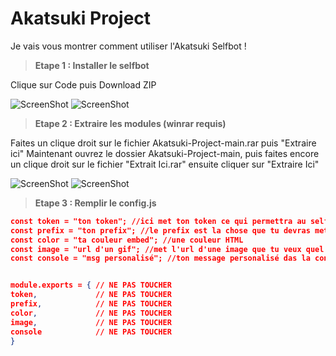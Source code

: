 # Akatsuki Project

Je vais vous montrer comment utiliser l'Akatsuki Selfbot !


> **Etape 1 : Installer le selfbot**

Clique sur Code puis Download ZIP

![ScreenShot](https://cdn.discordapp.com/attachments/798846532978868264/823186987992875028/unknown.png)
![ScreenShot](https://user-images.githubusercontent.com/79461945/111907498-e5f7af00-8a55-11eb-8e2d-4a9d5c3ff04a.png)


> **Etape 2 :  Extraire les modules (winrar requis)**

Faites un clique droit sur le fichier Akatsuki-Project-main.rar puis "Extraire ici"
Maintenant ouvrez le dossier Akatsuki-Project-main, puis faites encore un clique droit sur le fichier "Extrait Ici.rar" ensuite cliquer sur "Extraire Ici"

![ScreenShot](https://cdn.discordapp.com/attachments/798846532978868264/823215423273041920/unknown.png)
![ScreenShot](https://cdn.discordapp.com/attachments/798846532978868264/823215723069177876/unknown.png)

> **Etape 3 : Remplir le config.js**

```json
const token = "ton token"; //ici met ton token ce qui permettra au selfbot de fonctionner
const prefix = "ton prefix"; //le prefix est la chose que tu devras mettre avant une cmd
const color = "ta couleur embed"; //une couleur HTML
const image = "url d'un gif"; //met l'url d'une image que tu veux quel s'affiche en dessous des embeds
const console = "msg personalisé"; //ton message personalisé das la console


module.exports = { // NE PAS TOUCHER
token,             // NE PAS TOUCHER
prefix,            // NE PAS TOUCHER
color,             // NE PAS TOUCHER
image,             // NE PAS TOUCHER
console            // NE PAS TOUCHER
}
```
